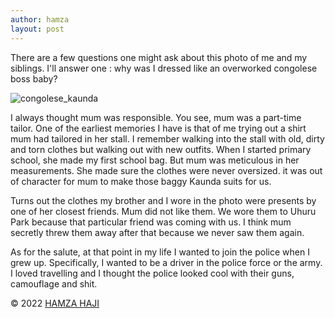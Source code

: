 ```yaml
---
author: hamza
layout: post
---
```

There are a few questions one might ask about
this photo of me and my siblings. I'll answer
one : why was I dressed like an overworked congolese boss baby? 

![congolese_kaunda](.assets/images/kaunda.jpg)

I always thought mum was responsible. 
You see, mum was a part-time tailor. One of the 
earliest memories I have is that of me
trying out a shirt mum had tailored in her
stall. I remember walking into the stall with old,
dirty and torn clothes but walking out with new outfits. 
When I started primary school, she made
my first school bag. But mum was meticulous in her
measurements. She made sure the clothes were
never oversized. it was out of character for mum to 
make those baggy Kaunda suits for us.

Turns out the clothes my brother and I wore in
the photo were presents by one of her closest
friends. Mum did not like them. We wore them to
Uhuru Park because that particular friend was
coming with us. I think mum secretly threw them
away after that because we never saw them
again. 

As for the salute, at that point in my life I wanted
to join the police when I grew up. Specifically, I
wanted to be a driver in the police force or the army. I loved
travelling and I thought the police looked cool with
their guns, camouflage and shit. 


© 2022 <a class="small" href="/about.html">HAMZA HAJI</a>
